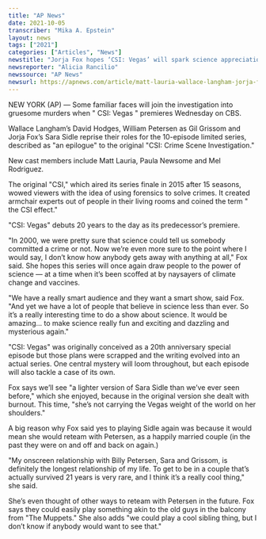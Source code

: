```yaml
---
title: "AP News"
date: 2021-10-05
transcriber: "Mika A. Epstein"
layout: news
tags: ["2021"]
categories: ["Articles", "News"]
newstitle: "Jorja Fox hopes ‘CSI: Vegas’ will spark science appreciation"
newsreporter: "Alicia Rancilio"
newssource: "AP News"
newsurl: https://apnews.com/article/matt-lauria-wallace-langham-jorja-fox-william-petersen-forensics-4e1d5990b99d4d5ce41828cc88c5d8e6
---
```


NEW YORK (AP) — Some familiar faces will join the investigation into gruesome murders when " CSI: Vegas " premieres Wednesday on CBS.

Wallace Langham’s David Hodges, William Petersen as Gil Grissom and Jorja Fox’s Sara Sidle reprise their roles for the 10-episode limited series, described as "an epilogue" to the original "CSI: Crime Scene Investigation."

New cast members include Matt Lauria, Paula Newsome and Mel Rodriguez.

The original "CSI," which aired its series finale in 2015 after 15 seasons, wowed viewers with the idea of using forensics to solve crimes. It created armchair experts out of people in their living rooms and coined the term " the CSI effect."

"CSI: Vegas" debuts 20 years to the day as its predecessor’s premiere.

"In 2000, we were pretty sure that science could tell us somebody committed a crime or not. Now we’re even more sure to the point where I would say, I don’t know how anybody gets away with anything at all," Fox said. She hopes this series will once again draw people to the power of science — at a time when it’s been scoffed at by naysayers of climate change and vaccines.

"We have a really smart audience and they want a smart show, said Fox. "And yet we have a lot of people that believe in science less than ever. So it’s a really interesting time to do a show about science. It would be amazing... to make science really fun and exciting and dazzling and mysterious again."

"CSI: Vegas" was originally conceived as a 20th anniversary special episode but those plans were scrapped and the writing evolved into an actual series. One central mystery will loom throughout, but each episode will also tackle a case of its own.

Fox says we’ll see "a lighter version of Sara Sidle than we’ve ever seen before," which she enjoyed, because in the original version she dealt with burnout. This time, "she’s not carrying the Vegas weight of the world on her shoulders."

A big reason why Fox said yes to playing Sidle again was because it would mean she would reteam with Petersen, as a happily married couple (in the past they were on and off and back on again.)

"My onscreen relationship with Billy Petersen, Sara and Grissom, is definitely the longest relationship of my life. To get to be in a couple that’s actually survived 21 years is very rare, and I think it’s a really cool thing," she said.

She’s even thought of other ways to reteam with Petersen in the future. Fox says they could easily play something akin to the old guys in the balcony from "The Muppets." She also adds "we could play a cool sibling thing, but I don’t know if anybody would want to see that."
